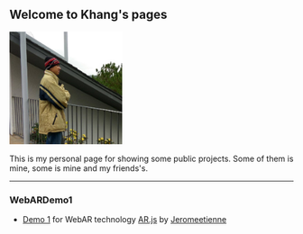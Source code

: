 ## Welcome to Khang's pages

<img src="https://raw.githubusercontent.com/taigama/taigama.github.io/master/ava2.jpg"
     alt="Avatar"
     width="200px" height="200px" />

This is my personal page for showing some public projects. Some of them is mine, some is mine and my friends's.

---

### WebARDemo1

- [Demo 1](/WebARDemo1) for WebAR technology [AR.js](https://github.com/jeromeetienne/AR.js) by [Jeromeetienne](https://github.com/jeromeetienne)
